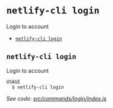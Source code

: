 `netlify-cli login`
===================

Login to account

* [`netlify-cli login`](#netlify-cli-login)

## `netlify-cli login`

Login to account

```
USAGE
  $ netlify-cli login
```

_See code: [src/commands/login/index.js](https://github.com/netlify/cli/blob/v2.0.0-alpha.4/src/commands/login/index.js)_
